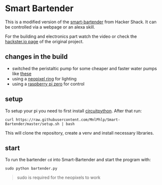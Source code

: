 # Smart Bartender
This is a modified version of the [smart-bartender](https://youtu.be/2DopvpNF7J4) from Hacker Shack. It can be controlled via a webpage or an alexa skill.

For the building and electronics part watch the video or check the [hackster.io page](https://www.hackster.io/hackershack/smart-bartender-5c430e) of the original project.

## changes in the build
- switched the peristaltic pump for some cheaper and faster water pumps like [these](https://www.ebay.de/itm/131976810073?var=432870985005)
- using a [neopixel ring](https://www.adafruit.com/product/1463) for lighting
- using a [raspberry pi zero](https://www.raspberrypi.org/products/raspberry-pi-zero/) for control

## setup
To setup your pi you need to first install [circuitpython](https://learn.adafruit.com/circuitpython-on-raspberrypi-linux/installing-circuitpython-on-raspberry-pi). After that run:
```
curl https://raw.githubusercontent.com/MnlPhlp/Smart-Bartender/master/setup.sh | bash
```
This will clone the repository, create a venv and install necessary libraries. 
## start
To run the bartender `cd` into Smart-Bartender and start the program with:
```
sudo python bartender.py
```
> sudo is required for the neopixels to work